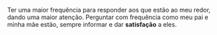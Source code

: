 Ter uma maior frequência para responder aos que estão ao meu redor, dando uma maior atenção.
Perguntar com frequência como meu pai e minha mãe estão, sempre informar e dar **satisfação** a eles.